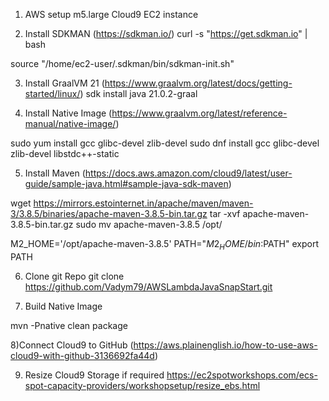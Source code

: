 1) AWS setup m5.large Cloud9 EC2 instance

2) Install SDKMAN   (https://sdkman.io/)
curl -s "https://get.sdkman.io" | bash

source "/home/ec2-user/.sdkman/bin/sdkman-init.sh"

3) Install GraalVM 21  (https://www.graalvm.org/latest/docs/getting-started/linux/)
sdk install java 21.0.2-graal

4) Install Native Image  (https://www.graalvm.org/latest/reference-manual/native-image/)

sudo yum install gcc glibc-devel zlib-devel
sudo dnf install gcc glibc-devel zlib-devel libstdc++-static

5) Install Maven  (https://docs.aws.amazon.com/cloud9/latest/user-guide/sample-java.html#sample-java-sdk-maven)

wget https://mirrors.estointernet.in/apache/maven/maven-3/3.8.5/binaries/apache-maven-3.8.5-bin.tar.gz
tar -xvf apache-maven-3.8.5-bin.tar.gz
sudo mv apache-maven-3.8.5 /opt/


M2_HOME='/opt/apache-maven-3.8.5'
PATH="$M2_HOME/bin:$PATH"
export PATH

6) Clone git Repo
git clone https://github.com/Vadym79/AWSLambdaJavaSnapStart.git

7) Build Native Image

mvn -Pnative clean package

8)Connect Cloud9 to GitHub (https://aws.plainenglish.io/how-to-use-aws-cloud9-with-github-3136692fa44d)

9) Resize Cloud9 Storage if required https://ec2spotworkshops.com/ecs-spot-capacity-providers/workshopsetup/resize_ebs.html